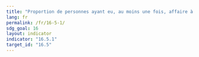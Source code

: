 ```yaml
---
title: "Proportion de personnes ayant eu, au moins une fois, affaire à un agent public auquel elles ont versé un pot-de-vin ou qui leur a demandé un pot-de-vin au cours des 12 mois précédents"
lang: fr
permalink: /fr/16-5-1/
sdg_goal: 16
layout: indicator
indicator: "16.5.1"
target_id: "16.5"
---
```


